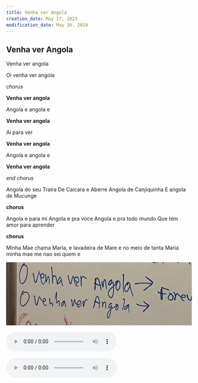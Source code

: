```yaml
---
title: Venha ver Angola
creation_date: May 17, 2023
modification_date: May 16, 2024
---
```


## Venha ver Angola

Venha ver angola 

Oi venha ver angola

*chorus*

**Venha ver angola**

Angola e angola e 

**Venha ver angola**

Ai para ver 

**Venha ver angola**

Angola e angola e 

**Venha ver angola**

*end chorus*

Angola do seu Traira 
De Caicara e Aberre 
Angola de Canjiquinha 
E angola de Mucunge 

**chorus**

Angola e para mi 
Angola e pra voce 
Angola e pra todo mundo 
Que tem amor para aprender

**chorus**

Minha Mae chama Maria,
e lavadeira de Mare 
e no meio de tanta Maria
minha mae me nao sei quem e

![Venha ver Angola](images/Venha%20ver%20Angola.jpeg)


![Venha-ver-Angola-0-New-Recording-13.m4a](attachments/Venha-ver-Angola-0-New-Recording-13.m4a)

![Venha-ver-Angola-2-Venha-Ver-Angola-[jXS_Z6s6dek].mp3](attachments/Venha-ver-Angola-2-Venha-Ver-Angola-[jXS_Z6s6dek].mp3)
